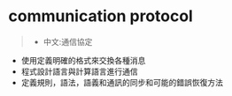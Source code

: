 # communication protocol

>- 中文:通信協定  
- 使用定義明確的格式來交換各種消息  
- 程式設計語言與計算語言進行通信   
- 定義規則，語法，語義和通訊的同步和可能的錯誤恢復方法  

#
